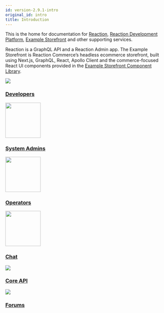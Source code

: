 ```yaml
---
id: version-2.9.1-intro
original_id: intro
title: Introduction
---
```


This is the home for documentation for <a href="http://github.com/reactioncommerce/reaction">Reaction</a>, <a href="https://github.com/reactioncommerce/reaction-development-platform">Reaction Development Platform</a>, <a href="https://github.com/reactioncommerce/example-storefront/">Example Storefront</a> and other supporting services.

Reaction is a GraphQL API and a Reaction Admin app. The Example Storefront is Reaction Commerce’s headless ecommerce storefront, built using Next.js, GraphQL, React, Apollo Client and the commerce-focused React UI components provided in the <a href="http://designsystem.reactioncommerce.com/">Example Storefront Component Library</a>.

<div class="content-blocks">
  <div class="content-block">
    <div class="section-promo">
      <a href="getting-started-developing-with-reaction">
        <img class="center-block" src="https://cdn.rawgit.com/reactioncommerce/reaction-docs/master/website/static/img/reaction-commerce-developer-guide.svg">
        <h3 class="accent-color text-center">Developers</h3>
      </a>
    </div>
  </div>
  <div class="content-block">
    <div class="section-promo">
      <a href="deploying">
        <img class="center-block" src="https://cdn.rawgit.com/reactioncommerce/reaction-docs/master/website/static/img/reaction-commerce-store-guide.svg" height="110">
        <h3 class="accent-color text-center">System Admins</h3>
      </a>
    </div>
  </div>
  <div class="content-block">
    <div class="section-promo">
      <a href="dashboard">
        <img class="center-block" src="https://cdn.rawgit.com/reactioncommerce/reaction-docs/master/website/static/img/reaction-commerce-store-guide.svg" height="110">
        <h3 class="accent-color text-center">Operators</h3>
      </a>
    </div>
  </div>
  <div class="content-block">
    <div class="section-promo">
      <a href="http://gitter.im/reactioncommerce/">
        <img class="center-block" src="https://cdn.rawgit.com/reactioncommerce/reaction-docs/master/website/static/img/reaction-commerce-chat.svg" height="110">
        <h3 class="accent-color text-center">Chat</h3>
      </a>
    </div>
  </div>
  <div class="content-block">
    <div class="section-promo">
      <a href="http://api.docs.reactioncommerce.com/">
        <img class="center-block" src="https://cdn.rawgit.com/reactioncommerce/reaction-docs/master/website/static/img/reaction-commerce-core-api-guide.svg">
        <h3 class="accent-color text-center">Core API</h3>
      </a>
    </div>
  </div>
  <div class="content-block">
    <div class="section-promo">
      <a href="https://forums.reactioncommerce.com/">
        <img class="center-block" src="https://cdn.rawgit.com/reactioncommerce/reaction-docs/master/website/static/img/reaction-commerce-forums.svg">
        <h3 class="accent-color text-center">Forums</h3>
      </a>
    </div>
  </div>
</div>